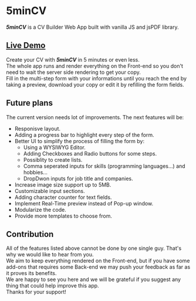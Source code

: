 # 5minCV
***5minCV*** is a CV Builder Web App built with vanilla JS and jsPDF library. <br/>
## [Live Demo](https://5mincv.netlify.app)<br/>

Create your CV with ***5minCV*** in 5 minutes or even less. <br/>
The whole app runs and render everything on the Front-end so you don't need to wait the server side rendering to get your copy. <br/> 
Fill in the multi-step form with your informations until you reach the end by taking a preview, download your copy or edit it by refilling the form fields. <br/>
## Future plans 
The current version needs lot of improvements. The next features will be:
* Responisve layout.
* Adding a progress bar to highlight every step of the form.
* Better UI to simplify the process of filling the form by: 
  - Using a WYSIWYG Editor.
  - Adding Checkboxes and Radio buttons for some steps.
  - Possiblity to create lists. 
  - Comma seperated inputs for skills (programming languages...) and hobbies...
  - DropDwon inputs for job title and companies.
* Increase image size support up to 5MB.
* Customizable input sections. 
* Adding character counter for text fields.
* Implement Real-Time preview instead of Pop-up window. 
* Modularize the code.
* Provide more templates to choose from.
## Contribution
All of the features listed above cannot be done by one single guy. That's why we would like to hear from you.<br/>
We aim to keep everything rendered on the Front-end, but if you have some add-ons that requires some Back-end we may push your feedback as far as it proves its benefits. <br/> 
We are happy to see you here and we will be grateful if you suggest any thing that could help improve this app. <br/>
Thanks for your support!

  

